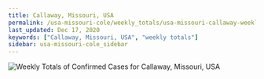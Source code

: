 ```yaml
---
title: Callaway, Missouri, USA
permalink: /usa-missouri-cole/weekly_totals/usa-missouri-callaway-weekly_totals.html
last_updated: Dec 17, 2020
keywords: ["Callaway, Missouri, USA", "weekly totals"]
sidebar: usa-missouri-cole_sidebar
---
```


![Weekly Totals of Confirmed Cases for Callaway, Missouri, USA](/covid_tracker/images/graphs/usa-missouri-callaway-weekly_totals_graph.png)
